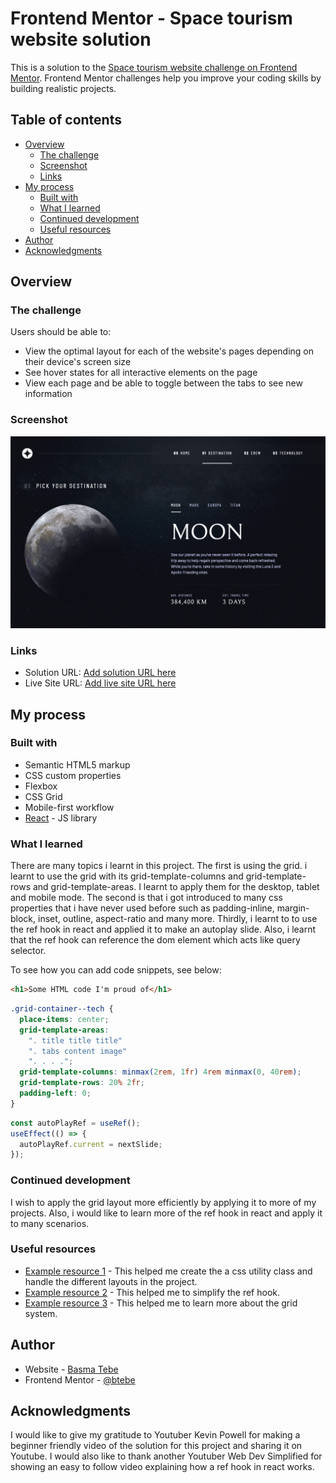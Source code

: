 # Frontend Mentor - Space tourism website solution

This is a solution to the [Space tourism website challenge on Frontend Mentor](https://www.frontendmentor.io/challenges/space-tourism-multipage-website-gRWj1URZ3). Frontend Mentor challenges help you improve your coding skills by building realistic projects.

## Table of contents

- [Overview](#overview)
  - [The challenge](#the-challenge)
  - [Screenshot](#screenshot)
  - [Links](#links)
- [My process](#my-process)
  - [Built with](#built-with)
  - [What I learned](#what-i-learned)
  - [Continued development](#continued-development)
  - [Useful resources](#useful-resources)
- [Author](#author)
- [Acknowledgments](#acknowledgments)

## Overview

### The challenge

Users should be able to:

- View the optimal layout for each of the website's pages depending on their device's screen size
- See hover states for all interactive elements on the page
- View each page and be able to toggle between the tabs to see new information

### Screenshot

![](./src/assets/screenshot/space.png)

### Links

- Solution URL: [Add solution URL here](https://github.com/btebe/space-tourism)
- Live Site URL: [Add live site URL here](https://relaxed-dragon-bc5969.netlify.app/technology)

## My process

### Built with

- Semantic HTML5 markup
- CSS custom properties
- Flexbox
- CSS Grid
- Mobile-first workflow
- [React](https://reactjs.org/) - JS library

### What I learned

There are many topics i learnt in this project. The first is using the grid. i learnt to use the grid with its grid-template-columns and grid-template-rows and grid-template-areas. I learnt to apply them for the desktop, tablet and mobile mode. The second is that i got introduced to many css properties that i have never used before such as padding-inline, margin-block, inset, outline, aspect-ratio and many more. Thirdly, i learnt to to use the ref hook in react and applied it to make an autoplay slide. Also, i learnt that the ref hook can reference the dom element which acts like query selector.

To see how you can add code snippets, see below:

```html
<h1>Some HTML code I'm proud of</h1>
```

```css
.grid-container--tech {
  place-items: center;
  grid-template-areas:
    ". title title title"
    ". tabs content image"
    ". . . .";
  grid-template-columns: minmax(2rem, 1fr) 4rem minmax(0, 40rem);
  grid-template-rows: 20% 2fr;
  padding-left: 0;
}
```

```js
const autoPlayRef = useRef();
useEffect(() => {
  autoPlayRef.current = nextSlide;
});
```

### Continued development

I wish to apply the grid layout more efficiently by applying it to more of my projects. Also, i would like to learn more of the ref hook in react and apply it to many scenarios.

### Useful resources

- [Example resource 1](https://www.youtube.com/watch?v=lRaL-8qZ0mM&t=6404s) - This helped me create the a css utility class and handle the different layouts in the project.
- [Example resource 2](https://www.youtube.com/watch?v=t2ypzz6gJm0&list=LL&index=2&t=249s) - This helped me to simplify the ref hook.
- [Example resource 3](https://www.youtube.com/watch?v=68O6eOGAGqA&t=307s) - This helped me to learn more about the grid system.

## Author

- Website - [Basma Tebe](https://basma94tebe.wixsite.com/my-site/projects)
- Frontend Mentor - [@btebe](https://www.frontendmentor.io/profile/btebe)

## Acknowledgments

I would like to give my gratitude to Youtuber Kevin Powell for making a beginner friendly video of the solution for this project and sharing it on Youtube. I would also like to thank another Youtuber Web Dev Simplified for showing an easy to follow video explaining how a ref hook in react works.
